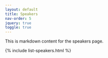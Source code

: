 ```yaml
---
layout: default
title: Speakers
nav-order: 5
jquery: true
toggle: true
---
```


This is markdown content for the speakers page.

{% include list-speakers.html %}
